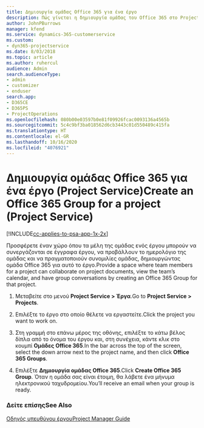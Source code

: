 ```yaml
---
title: Δημιουργία ομάδας Office 365 για ένα έργο
description: Πώς γίνεται η δημιουργία ομάδας του Office 365 στο Project Service
author: JohnPBurrows
manager: kfend
ms.service: dynamics-365-customerservice
ms.custom:
- dyn365-projectservice
ms.date: 8/03/2018
ms.topic: article
ms.author: ruhercul
audience: Admin
search.audienceType:
- admin
- customizer
- enduser
search.app:
- D365CE
- D365PS
- ProjectOperations
ms.openlocfilehash: 080b00e03597b0e81f09926fcac0093136a4565b
ms.sourcegitcommit: 5c4c9bf3ba018562d6cb3443c01d550489c415fa
ms.translationtype: HT
ms.contentlocale: el-GR
ms.lasthandoff: 10/16/2020
ms.locfileid: "4076921"
---
```

# <a name="create-an-office-365-group-for-a-project-project-service"></a><span data-ttu-id="9c7f8-103">Δημιουργία ομάδας Office 365 για ένα έργο (Project Service)</span><span class="sxs-lookup"><span data-stu-id="9c7f8-103">Create an Office 365 Group for a project (Project Service)</span></span>

[!INCLUDE[cc-applies-to-psa-app-1x-2x](../includes/cc-applies-to-psa-app-1x-2x.md)]

<span data-ttu-id="9c7f8-104">Προσφέρετε έναν χώρο όπου τα μέλη της ομάδας ενός έργου μπορούν να συνεργάζονται σε έγγραφα έργου, να προβάλλουν το ημερολόγιο της ομάδας και να πραγματοποιούν συνομιλίες ομάδας, δημιουργώντας ομάδα Office 365 για αυτό το έργο.</span><span class="sxs-lookup"><span data-stu-id="9c7f8-104">Provide a space where team members for a project can collaborate on project documents, view the team’s calendar, and have group conversations by creating an Office 365 Group for that project.</span></span>  
  
1.  <span data-ttu-id="9c7f8-105">Μεταβείτε στο μενού **Project Service > Έργα**.</span><span class="sxs-lookup"><span data-stu-id="9c7f8-105">Go to **Project Service > Projects**.</span></span>  
  
2.  <span data-ttu-id="9c7f8-106">Επιλέξτε το έργο στο οποίο θέλετε να εργαστείτε.</span><span class="sxs-lookup"><span data-stu-id="9c7f8-106">Click the project you want to work on.</span></span>  
  
3.  <span data-ttu-id="9c7f8-107">Στη γραμμή στο επάνω μέρος της οθόνης, επιλέξτε το κάτω βέλος δίπλα από το όνομα του έργου και, στη συνέχεια, κάντε κλικ στο κουμπί **Ομάδες Office 365**.</span><span class="sxs-lookup"><span data-stu-id="9c7f8-107">In the bar across the top of the screen, select the down arrow next to the project name, and then click **Office 365 Groups**.</span></span>  
  
4.  <span data-ttu-id="9c7f8-108">Επιλέξτε **Δημιουργία ομάδας Office 365**.</span><span class="sxs-lookup"><span data-stu-id="9c7f8-108">Click **Create Office 365 Group**.</span></span> <span data-ttu-id="9c7f8-109">Όταν η ομάδα σας είναι έτοιμη, θα λάβετε ένα μήνυμα ηλεκτρονικού ταχυδρομείου.</span><span class="sxs-lookup"><span data-stu-id="9c7f8-109">You’ll receive an email when your group is ready.</span></span>  
  
### <a name="see-also"></a><span data-ttu-id="9c7f8-110">Δείτε επίσης</span><span class="sxs-lookup"><span data-stu-id="9c7f8-110">See Also</span></span>  
 [<span data-ttu-id="9c7f8-111">Οδηγός υπευθύνου έργου</span><span class="sxs-lookup"><span data-stu-id="9c7f8-111">Project Manager Guide</span></span>](../psa/project-manager-guide.md)
